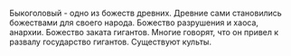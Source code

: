
Быкоголовый - одно из божеств древних. Древние сами становились божествами для своего народа. Божество разрушения и хаоса, анархии. Божество заката гигантов. Многие говорят, что он привел к развалу государство гигантов. Существуют культы.